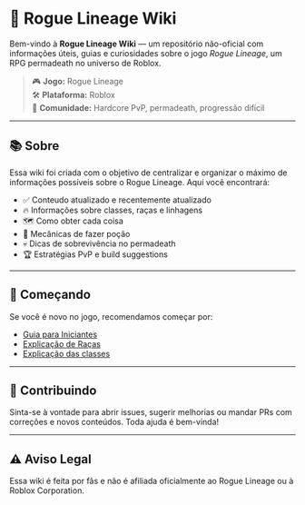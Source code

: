 # 🧙 Rogue Lineage Wiki

Bem-vindo à **Rogue Lineage Wiki** — um repositório não-oficial com informações úteis, guias e curiosidades sobre o jogo *Rogue Lineage*, um RPG permadeath no universo de Roblox.

> 🎮 **Jogo:** Rogue Lineage  
> 🛠️ **Plataforma:** Roblox  
> 👥 **Comunidade:** Hardcore PvP, permadeath, progressão difícil

---

## 📚 Sobre

Essa wiki foi criada com o objetivo de centralizar e organizar o máximo de informações possíveis sobre o Rogue Lineage. Aqui você encontrará:

- ✅ Conteudo atualizado e recentemente atualizado
- 🔥 Informações sobre classes, raças e linhagens
- 🗺️ Como obter cada coisa
- 🧪 Mecânicas de fazer poção
- 💀 Dicas de sobrevivência no permadeath
- 🏆 Estratégias PvP e build suggestions

---

## 🚀 Começando

Se você é novo no jogo, recomendamos começar por:

- [Guia para Iniciantes](https://juandarocha.github.io/Rogue-Wiki/index.html)
- [Explicação de Raças](./data/racas.md)
- [Explicação das classes](./guides/sobrevivencia-basica.md)

---
## 🤝 Contribuindo

Sinta-se à vontade para abrir issues, sugerir melhorias ou mandar PRs com correções e novos conteúdos. Toda ajuda é bem-vinda!

---
## ⚠️ Aviso Legal

Essa wiki é feita por fãs e não é afiliada oficialmente ao Rogue Lineage ou à Roblox Corporation.
